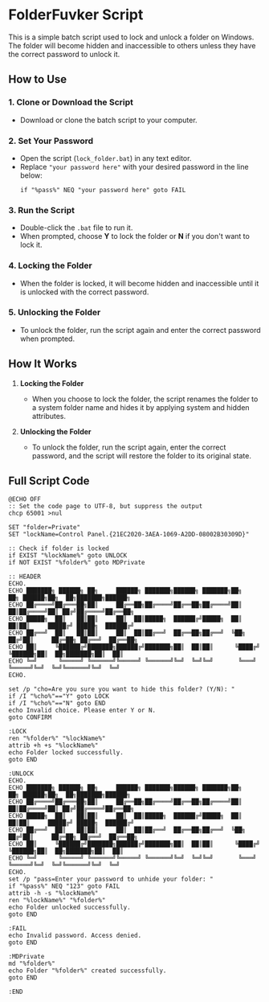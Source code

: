 # FolderFuvker Script

This is a simple batch script used to lock and unlock a folder on Windows. The folder will become hidden and inaccessible to others unless they have the correct password to unlock it.

## How to Use

### 1. Clone or Download the Script
   - Download or clone the batch script to your computer.

### 2. Set Your Password
   - Open the script (`lock_folder.bat`) in any text editor.
   - Replace `"your password here"` with your desired password in the line below:
     ```batch
     if "%pass%" NEQ "your password here" goto FAIL
     ```

### 3. Run the Script
   - Double-click the `.bat` file to run it. 
   - When prompted, choose **Y** to lock the folder or **N** if you don't want to lock it.

### 4. Locking the Folder
   - When the folder is locked, it will become hidden and inaccessible until it is unlocked with the correct password.

### 5. Unlocking the Folder
   - To unlock the folder, run the script again and enter the correct password when prompted.

## How It Works

1. **Locking the Folder**  
   - When you choose to lock the folder, the script renames the folder to a system folder name and hides it by applying system and hidden attributes.

2. **Unlocking the Folder**  
   - To unlock the folder, run the script again, enter the correct password, and the script will restore the folder to its original state.

## Full Script Code

```batch
@ECHO OFF
:: Set the code page to UTF-8, but suppress the output
chcp 65001 >nul

SET "folder=Private"
SET "lockName=Control Panel.{21EC2020-3AEA-1069-A2DD-08002B30309D}"

:: Check if folder is locked
if EXIST "%lockName%" goto UNLOCK
if NOT EXIST "%folder%" goto MDPrivate

:: HEADER
ECHO.
ECHO ███████╗ ██████╗ ██╗     ██████╗ ███████╗██████╗ ███████╗██╗   ██╗ ██████╗██╗  ██╗███████╗██████╗ 
ECHO ██╔════╝██╔═══██╗██║     ██╔══██╗██╔════╝██╔══██╗██╔════╝██║   ██║██╔════╝██║ ██╔╝██╔════╝██╔══██╗
ECHO █████╗  ██║   ██║██║     ██║  ██║█████╗  ██████╔╝█████╗  ██║   ██║██║     █████╔╝ █████╗  ██████╔╝
ECHO ██╔══╝  ██║   ██║██║     ██║  ██║██╔══╝  ██╔══██╗██╔══╝  ╚██╗ ██╔╝██║     ██╔═██╗ ██╔══╝  ██╔══██╗
ECHO ██║     ╚██████╔╝███████╗██████╔╝███████╗██║  ██║██║      ╚████╔╝ ╚██████╗██║  ██╗███████╗██║  ██║
ECHO ╚═╝      ╚═════╝ ╚══════╝╚═════╝ ╚══════╝╚═╝  ╚═╝╚═╝       ╚═══╝   ╚═════╝╚═╝  ╚═╝╚══════╝╚═╝  ╚═╝
ECHO.

set /p "cho=Are you sure you want to hide this folder? (Y/N): "
if /I "%cho%"=="Y" goto LOCK
if /I "%cho%"=="N" goto END
echo Invalid choice. Please enter Y or N.
goto CONFIRM

:LOCK
ren "%folder%" "%lockName%"
attrib +h +s "%lockName%"
echo Folder locked successfully.
goto END

:UNLOCK
ECHO.
ECHO ███████╗ ██████╗ ██╗     ██████╗ ███████╗██████╗ ███████╗██╗   ██╗ ██████╗██╗  ██╗███████╗██████╗ 
ECHO ██╔════╝██╔═══██╗██║     ██╔══██╗██╔════╝██╔══██╗██╔════╝██║   ██║██╔════╝██║ ██╔╝██╔════╝██╔══██╗
ECHO █████╗  ██║   ██║██║     ██║  ██║█████╗  ██████╔╝█████╗  ██║   ██║██║     █████╔╝ █████╗  ██████╔╝
ECHO ██╔══╝  ██║   ██║██║     ██║  ██║██╔══╝  ██╔══██╗██╔══╝  ╚██╗ ██╔╝██║     ██╔═██╗ ██╔══╝  ██╔══██╗
ECHO ██║     ╚██████╔╝███████╗██████╔╝███████╗██║  ██║██║      ╚████╔╝ ╚██████╗██║  ██╗███████╗██║  ██║
ECHO ╚═╝      ╚═════╝ ╚══════╝╚═════╝ ╚══════╝╚═╝  ╚═╝╚═╝       ╚═══╝   ╚═════╝╚═╝  ╚═╝╚══════╝╚═╝  ╚═╝
ECHO.
set /p "pass=Enter your password to unhide your folder: "
if "%pass%" NEQ "123" goto FAIL
attrib -h -s "%lockName%"
ren "%lockName%" "%folder%"
echo Folder unlocked successfully.
goto END

:FAIL
echo Invalid password. Access denied.
goto END

:MDPrivate
md "%folder%"
echo Folder "%folder%" created successfully.
goto END

:END
